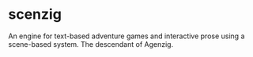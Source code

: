 # scenzig
An engine for text-based adventure games and interactive prose using a scene-based system. The descendant of Agenzig.
